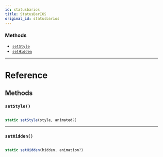 ```yaml
---
id: statusbarios
title: StatusBarIOS
original_id: statusbarios
---
```


### Methods

- [`setStyle`](statusbarios.md#setstyle)
- [`setHidden`](statusbarios.md#sethidden)

---

# Reference

## Methods

### `setStyle()`

```jsx

static setStyle(style, animated?)

```

---

### `setHidden()`

```jsx

static setHidden(hidden, animation?)

```

